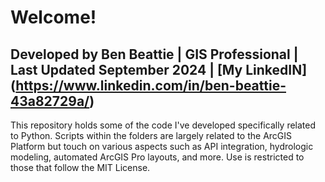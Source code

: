 # Welcome!
## Developed by Ben Beattie | GIS Professional | Last Updated September 2024 | [My LinkedIN] (https://www.linkedin.com/in/ben-beattie-43a82729a/)
This repository holds some of the code I've developed specifically related to Python. Scripts within the folders are largely related to the ArcGIS Platform but touch on various aspects such as API integration, hydrologic modeling, automated ArcGIS Pro layouts, and more. Use is restricted to those that follow the MIT License.
